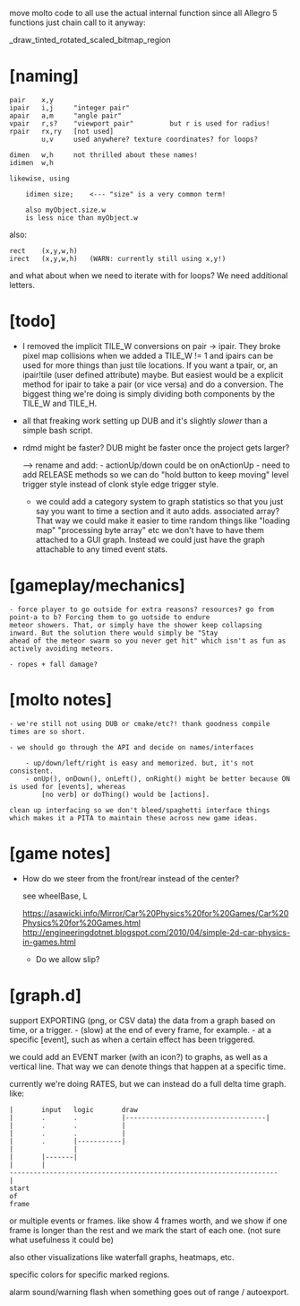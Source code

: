 
move molto code to all use the actual internal function since all Allegro 5 functions just chain call to it anyway:

_draw_tinted_rotated_scaled_bitmap_region

[naming]
==========================================================================================================================

	pair	x,y
	ipair	i,j		"integer pair"
	apair	a,m		"angle pair"
	vpair	r,s?	"viewport pair"			but r is used for radius! 
	rpair	rx,ry	[not used]
			u,v		used anywhere? texture coordinates? for loops?

	dimen	w,h		not thrilled about these names!
	idimen	w,h

	likewise, using 

		idimen size;	<--- "size" is a very common term!
		
		also myObject.size.w
		is less nice than myObject.w

also:

	rect	(x,y,w,h)
	irect	(x,y,w,h)	(WARN: currently still using x,y!)


and what about when we need to iterate with for loops? We need additional letters.

[todo]
==========================================================================================================================
 - I removed the implicit TILE_W conversions on pair -> ipair. They broke pixel map collisions when we added a TILE_W != 1 
	and ipairs can be used for more things than just tile locations. If you want a tpair, or, an ipair!tile (user defined attribute)
	maybe. But easiest would be a explicit method for ipair to take a pair (or vice versa) and do a conversion. The biggest
	thing we're doing is simply dividing both components by the TILE_W and TILE_H.


 - all that freaking work setting up DUB and it's slightly _slower_ than a simple bash script.
 - rdmd might be faster? DUB might be faster once the project gets larger?

	--> rename and add:
		- actionUp/down could be on onActionUp
		- need to add RELEASE methods so we can do "hold button to keep moving" level trigger style instead of clonk style 
		edge trigger style.

	- we could add a category system to graph statistics so that you just say you want to time a section and it auto adds. 
	associated array? That way we could make it easier to time random things like "loading map" "processing byte array" etc
	we don't have to have them attached to a GUI graph. Instead we could just have the graph attachable to any timed event stats.

[gameplay/mechanics]
==========================================================================================================================
	- force player to go outside for extra reasons? resources? go from point-a to b? Forcing them to go uotside to endure
	meteor showers. That, or simply have the shower keep collapsing inward. But the solution there would simply be "Stay 
	ahead of the meteor swarm so you never get hit" which isn't as fun as actively avoiding meteors.
	
	- ropes + fall damage?


[molto notes]
==========================================================================================================================

	- we're still not using DUB or cmake/etc?! thank goodness compile times are so short.

	- we should go through the API and decide on names/interfaces
	
		- up/down/left/right is easy and memorized. but, it's not consistent.
		- onUp(), onDown(), onLeft(), onRight() might be better because ON is used for [events], whereas
			[no verb] or doThing() would be [actions].
			
	clean up interfacing so we don't bleed/spaghetti interface things which makes it a PITA to maintain these across new game ideas.

[game notes]
==========================================================================================================================

 - How do we steer from the front/rear instead of the center?
	
	see wheelBase, L
	
	https://asawicki.info/Mirror/Car%20Physics%20for%20Games/Car%20Physics%20for%20Games.html
	http://engineeringdotnet.blogspot.com/2010/04/simple-2d-car-physics-in-games.html
	
	
	- Do we allow slip?
	
[graph.d]
==========================================================================================================================

support EXPORTING (png, or CSV data) the data from a graph based on time, or a trigger.
	- (slow) at the end of every frame, for example.
	- at a specific [event], such as when a certain effect has been triggered.

we could add an EVENT marker (with an icon?) to graphs, as well as a vertical line. 
That way we can denote things that happen at a specific time.

currently we're doing RATES, but we can instead do a full delta time graph. like:

	|		input	logic		draw
	|		.		.			|-----------------------------------|
	|		.		.			|
	|		.		.			|
	|		.		|-----------|
	|				|
	|		|-------|
	|		|
	-------------------------------------------------------------------
	|
	start
	of
	frame

or multiple events or frames. like show 4 frames worth, and we show if one frame is longer than the rest and we mark the start of each one.
	(not sure what usefulness it could be)
	
also other visualizations like waterfall graphs, heatmaps, etc.

specific colors for specific marked regions.

alarm sound/warning flash when something goes out of range / autoexport.
